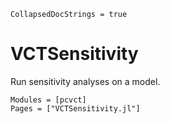 ```@meta
CollapsedDocStrings = true
```

# VCTSensitivity

Run sensitivity analyses on a model.

```@autodocs
Modules = [pcvct]
Pages = ["VCTSensitivity.jl"]
```